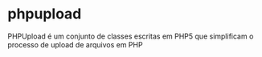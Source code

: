 # phpupload
PHPUpload é um conjunto de classes escritas em PHP5 que simplificam o processo de upload de arquivos em PHP
